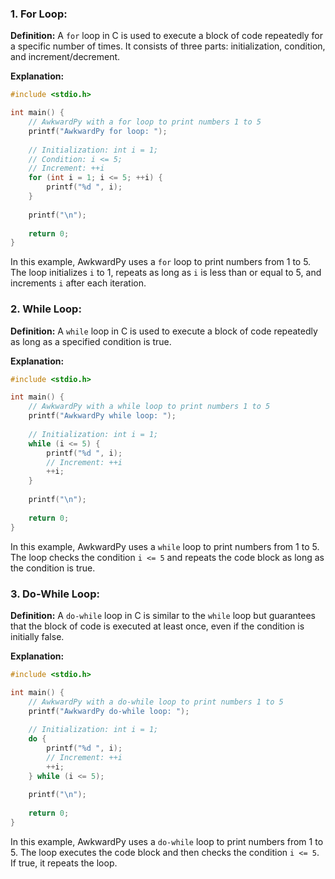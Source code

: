 ### 1. For Loop:

**Definition:**
A `for` loop in C is used to execute a block of code repeatedly for a specific number of times. It consists of three parts: initialization, condition, and increment/decrement.

**Explanation:**
```c
#include <stdio.h>

int main() {
    // AwkwardPy with a for loop to print numbers 1 to 5
    printf("AwkwardPy for loop: ");
    
    // Initialization: int i = 1;
    // Condition: i <= 5;
    // Increment: ++i
    for (int i = 1; i <= 5; ++i) {
        printf("%d ", i);
    }
    
    printf("\n");
    
    return 0;
}
```

In this example, AwkwardPy uses a `for` loop to print numbers from 1 to 5. The loop initializes `i` to 1, repeats as long as `i` is less than or equal to 5, and increments `i` after each iteration.

### 2. While Loop:

**Definition:**
A `while` loop in C is used to execute a block of code repeatedly as long as a specified condition is true.

**Explanation:**
```c
#include <stdio.h>

int main() {
    // AwkwardPy with a while loop to print numbers 1 to 5
    printf("AwkwardPy while loop: ");
    
    // Initialization: int i = 1;
    while (i <= 5) {
        printf("%d ", i);
        // Increment: ++i
        ++i;
    }
    
    printf("\n");
    
    return 0;
}
```

In this example, AwkwardPy uses a `while` loop to print numbers from 1 to 5. The loop checks the condition `i <= 5` and repeats the code block as long as the condition is true.

### 3. Do-While Loop:

**Definition:**
A `do-while` loop in C is similar to the `while` loop but guarantees that the block of code is executed at least once, even if the condition is initially false.

**Explanation:**
```c
#include <stdio.h>

int main() {
    // AwkwardPy with a do-while loop to print numbers 1 to 5
    printf("AwkwardPy do-while loop: ");
    
    // Initialization: int i = 1;
    do {
        printf("%d ", i);
        // Increment: ++i
        ++i;
    } while (i <= 5);
    
    printf("\n");
    
    return 0;
}
```

In this example, AwkwardPy uses a `do-while` loop to print numbers from 1 to 5. The loop executes the code block and then checks the condition `i <= 5`. If true, it repeats the loop.
